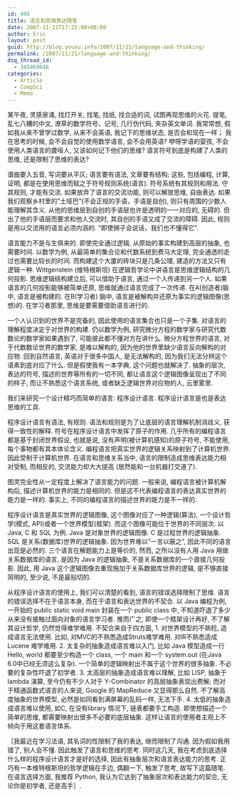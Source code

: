 ```yaml
---
id: 495
title: 语言和思维表达随笔
date: 2007-11-21T17:25:00+00:00
author: Eric
layout: post
guid: http://blog.youxu.info/2007/11/21/language-and-thinking/
permalink: /2007/11/21/language-and-thinking/
dsq_thread_id:
  - 345469646
categories:
  - Article
  - CompSci
  - Memo
---
```

某午夜, 灵感泉涌, 找灯开关, 找笔, 找纸, 找合适的词, 试图再现思维的火花. 提笔, 乱七八糟的中文, 潦草的数学符号、记号, 几行伪代码, 夹杂英文单词. 我常常想, 假如我从来不曾学过数学, 从来不会英语, 我记下的思维状态, 是否会和现在一样； 我在思考的时候, 会不会自觉的使用数学语言, 会不会用英语? 咿呀学语的婴孩, 不会使用人类语言的聋哑人, 又该如何记下他们的思维? 语言符号到底是构建了人类的思维, 还是限制了思维的表达?

谱曲要入五音, 写词要从平仄; 语言要有语法, 文章要有结构; 这些, 包括编程, 计算, 证明, 都是在使用思维而赋之于符号规则系统(语言). 符号系统有其规则和用法. 守其规则, 才能有交流. 如果放弃了语言的交流功能, 则可以解放思维, 自由表达. 如果我们观察乡村里的&#8221;土哑巴&#8221;(不会正规的手语，手语是自创), 则只有周围的少数人能理解其含义. 从他的思维层到自创的手语层也许是透明的一一对应的, 无碍的. 但出了他的手语层而要求和他人交流时, 其自创的手语又成了交流的障碍. 因此, 规则是用以交流用的语言必须内涵的. &#8220;即使狮子会说话，我们也不懂得它&#8221;.

语言能力不是与生俱来的. 即使完全通过逻辑, 从原始的事实构建到高层的抽象, 也需要时间. 以数学为例, 从最简单的集合论和代数系统到费马大定理, 完全通透的走过也需要比较长的时间. 而构建这个大厦的砖块只是几条公理, 建造的方法又只有逻辑一种. Wittgenstein (维特根斯坦) 在逻辑哲学论中讲语言是思维逻辑结构的几何投影. 思维逻辑结构建立后, 可以借助于语言, 通过一个人传递到另一个人. 如果语言的几何投影能够被简单还原, 思维就通过语言完成了一次传递. 在A(创造者)脑中, 语言是被构建的. 在B(学习者) 脑中, 语言是被解构并还原为事实的逻辑图像(思想)的. 在学习者那里, 思维是要需要借助语言进行的.

一个人认识到的世界不是完备的, 因此使用的语言集合也只是一个子集. 对语言的理解程度决定于对世界的构建. 仍以数学为例, 研究微分方程的数学家与研究代数数论的数学家如果遇到了, 可能彼此都不懂对方在讲什么. 微分方程世界的语言, 对于代数数论世界的数学家, 是难以解构的, 因为他的世界里缺少语言反向解构的对应物. 回到自然语言, 英语对于很多中国人, 是无法解构的, 因为我们无法分辨这个语素到底对应了什么. 但是假使我有一本字典, 这个问题也就解决了. 抽象的层次, 表达的符号, 描述的世界等所有的一切不同, 都让语言这个逻辑图像呈现出了不同的样子, 而让不熟悉这个语言系统, 或者缺乏逻辑世界对应物的人, 云里雾里.

我们来研究一个设计精巧而简单的语言: 程序设计语言. 程序设计语言是也是表达思维的工具.

程序设计语言有语法, 有规则. 语法和规则是为了让底层的语言理解机制消歧义, 获得一致性的解释. 符号在程序设计语言中发挥了原子的作用. 几乎所有的编程语言都是基于封闭世界假设, 也就是说, 没有声明(被计算机感知)的原子符号, 不能使用, 每个事物都有其本体论含义. 编程语言把真实世界的逻辑关系映射到了计算机世界. 因此受制于计算机世界. 在语言和思维关系当中, 语言的限制造成思维表达能力相对受制, 而相反的, 交流能力却大大提高 (居然能和一台机器打交道了).

图灵完全性从一定程度上解决了语言能力的问题. 一般来说, 编程语言被计算机解构后, 描述计算机世界的能力是相同的. 但是这不代表编程语言的表达真实世界的能力是一样的. 事实上, 不同的编程语言的描述世界的能力是不一样的.

程序设计语言是真实世界的逻辑图像, 这个图像对应了一种逻辑(算法), 一个设计哲学(模式, API)或者一个世界模型(框架). 而这个图像可能位于世界的不同层次. 以Java, C 和 SQL 为例. Java 是对象世界的逻辑图像. C 是过程世界的逻辑抽象. SQL 是关系(数据库)世界的逻辑抽象. 因为世界难以&#8221;一言以蔽之&#8221;, 因此不同的语言出现是必然的. 三个语言在解题能力上是等价的, 然而, 之所以没有人用 Java 用做关系数据库的语言, 是因为 Java 的逻辑抽象, 不是关系数据库的一个直接几何投影. 因此, 用 Java 这个逻辑图像去重现施加于关系数据库世界的逻辑, 是不够直接简明的, 至少说, 不是最贴切的.

从程序设计语言的使用上, 我们可以清楚的看到, 语言的错误选择限制了思维. 语言的错误选择不在于语言本身, 而在于语言和表达世界的不契合. 以 Java 编程为例, 一开始的 public static void main 封装在一个 public class 中, 不知道吓退了多少从来没有接触过面向对象的语言学习者. 推而广之, 即使一个框架设计再好, 不了解其设计哲学, 仍然觉得难学难用. 不契合来自于四方面, 1. 对世界模型的不熟稔, 造成语言无法使用. 比如, 对MVC的不熟悉造成Struts难学难用. 对IR不熟悉造成 Lucene 难学难用. 2. 太复杂的抽象造成语言难以入门, 比如 Java 模型造成一行Hello, world 都要至少构造一个 class, 一个 main 和一个 system.out (在Java 6.0中已经无须这么复杂). 一个简单的逻辑映射出不属于这个世界的很多抽象. 不必要的复杂性吓退了初学者. 3. 太高层的抽象造成语言难以理解, 比如 LISP, 抽象于 lambda 演算, 至今仍有不少人对于 Y-Combinator 的高层抽象表现出费解; 而对于精通函数式语言的人来说, Google 的 MapReduce 又显得那么自然. 不了解高度抽象的世界模型, 必然是如同看到满屏幕的乱码一样, 无法下手. 4. 太低的抽象造成语言难以使用, 如C, 在没有library 情况下, 链表都要手工构造. 即使想描述一个简单的思维, 都需要映射出很多不必要的底层抽象. 这样让语言的使用者主观上不倾向于用这套语言体系.

［我最近在学习法语, 其名词的性限制了我的表达, 继而限制了沟通. 因为假如我用错了, 别人会不懂. 因此触发了语言和思维的思考. 同时这几天, 我在考虑到底选择什么样的程序设计语言才是好的选择, 因此有抽象层次和语言表达能力的思考. 正巧有一本维特根斯坦的哲学逻辑在手边, 偶翻一下, 触发了思考, 故写下这篇随笔. 在语言选择方面, 我推荐 Python, 我认为它达到了抽象层次和表达能力的契合, 无论你是初学者, 还是高手］.